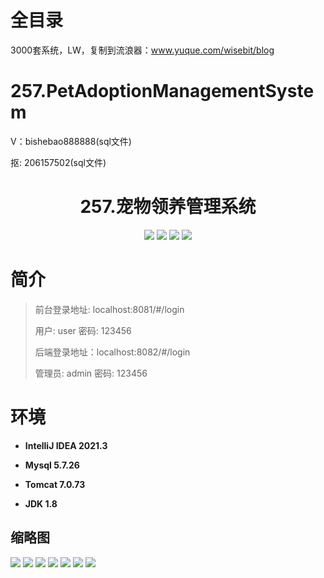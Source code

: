 # 全目录

3000套系统，LW，复制到流浪器：www.yuque.com/wisebit/blog

# 257.PetAdoptionManagementSystem

<p>V：bishebao888888(sql文件)</p>
<p>抠: 206157502(sql文件)</p>

<p><h1 align="center">257.宠物领养管理系统</h1></p>


<p align="center">
	<img src="https://img.shields.io/badge/jdk-1.8-orange.svg"/>
    <img src="https://img.shields.io/badge/springboot-5.x-lightgrey.svg"/>
    <img src="https://img.shields.io/badge/vue-3.x-blue.svg"/>
    <img src="https://img.shields.io/badge/mybatis-5.x-yellow.svg"/>
</p>

# 简介
>
> 
>
> 前台登录地址: localhost:8081/#/login
>
> 用户: user 密码: 123456
>
> 后端登录地址：localhost:8082/#/login
>
> 管理员: admin   密码: 123456
>

# 环境

- <b>IntelliJ IDEA 2021.3</b>

- <b>Mysql 5.7.26</b>

- <b>Tomcat 7.0.73</b>

- <b>JDK 1.8</b>




## 缩略图

![](https://bitwise.oss-cn-heyuan.aliyuncs.com/2024/9/10/bc5384d0-6a66-4d0f-85fa-ba075be22806.png)
![](https://bitwise.oss-cn-heyuan.aliyuncs.com/2024/9/10/eab77ae1-c112-4dac-b5ae-805d75e0e2d8.png)
![](https://bitwise.oss-cn-heyuan.aliyuncs.com/2024/9/10/4e541be2-9c41-40b0-b566-fb1ebc74fa2d.png)
![](https://bitwise.oss-cn-heyuan.aliyuncs.com/2024/9/10/206bbcae-fa5f-4ee1-980c-dfeff417fc92.png)
![](https://bitwise.oss-cn-heyuan.aliyuncs.com/2024/9/10/dfe42637-9fd9-4707-88c0-2231471d6673.png)
![](https://bitwise.oss-cn-heyuan.aliyuncs.com/2024/9/10/ddfe61ba-a1eb-4583-afe6-3d0566d5f69b.png)
![](https://bitwise.oss-cn-heyuan.aliyuncs.com/2024/9/10/0d04afeb-c568-41d2-bc27-c37009227040.png)





